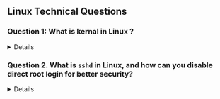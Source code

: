## Linux Technical Questions 

### Question 1: What is kernal in Linux ?
<details>

- In Linux, the kernel is the core part of the operating system that acts as a bridge between the hardware of your computer and the software applications. It manages and controls all the hardware resources like CPU, memory, and storage, allowing programs to use them without having to know how they work at a low level.


</details>

### Question 2. What is `sshd` in Linux, and how can you disable direct root login for better security?

<details>

### 🔹 What ✓is `sshd`?
- `sshd` stands for **Secure Shell Daemon**.  
- It is the background service that runs on a Linux server and **listens for incoming SSH connections**.  
- When you connect using `ssh user@server`, the request is handled by `sshd`.

---

### 🔹 Why disable root login?
- Logging in directly as root is risky because attackers often target the root account.  
- Best practice: **log in as a normal user** and use `sudo` for admin tasks.

---

### 🔹 Steps to disable root login in SSH:

1. **Open the sshd configuration file:**
   ```bash
   sudo vi /etc/ssh/sshd_config

   ```

2. PermitRootLogin yes change it to no
3. Save the file and restart service
   ```bash
   sudo systemctl restart sshd

   ```

</details>
